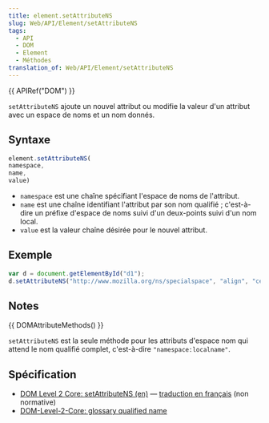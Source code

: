 ```yaml
---
title: element.setAttributeNS
slug: Web/API/Element/setAttributeNS
tags:
  - API
  - DOM
  - Element
  - Méthodes
translation_of: Web/API/Element/setAttributeNS
---
```


{{ APIRef("DOM") }}

`setAttributeNS` ajoute un nouvel attribut ou modifie la valeur d'un attribut avec un espace de noms et un nom donnés.

## Syntaxe

```js
element.setAttributeNS(
namespace,
name,
value)
```

- `namespace` est une chaîne spécifiant l'espace de noms de l'attribut.
- `name` est une chaîne identifiant l'attribut par son nom qualifié ; c'est-à-dire un préfixe d'espace de noms suivi d'un deux-points suivi d'un nom local.
- `value` est la valeur chaîne désirée pour le nouvel attribut.

## Exemple

```js
var d = document.getElementById("d1");
d.setAttributeNS("http://www.mozilla.org/ns/specialspace", "align", "center");
```

## Notes

{{ DOMAttributeMethods() }}

`setAttributeNS`  est la seule méthode pour les attributs d'espace nom qui attend le nom qualifié complet, c'est-à-dire `"namespace:localname"`.

## Spécification

- [DOM Level 2 Core: setAttributeNS (en)](http://www.w3.org/TR/DOM-Level-2-Core/core.html#ID-ElSetAttrNS) — [traduction en français](http://www.yoyodesign.org/doc/w3c/dom2-core/core.html#ID-ElSetAttrNS) (non normative)
- [DOM-Level-2-Core: glossary qualified name](https://www.w3.org/TR/DOM-Level-2-Core/glossary.html#dt-qualifiedname)
